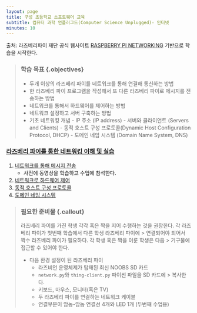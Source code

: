 ```yaml
---
layout: page
title: 구성 초등학교 소프트웨어 교육
subtitle: 컴퓨터 과학 언플러그드(Computer Science Unplugged)- 인터넷
minutes: 10
---
```


출처: 라즈베리파이 재단 공식 웹사이트 [RASPBERRY PI NETWORKING](https://www.raspberrypi.org/learning/networking-lessons/) 기반으로 학습을 시작한다.

> ### 학습 목표 {.objectives}
>
> * 두개 이상의 라즈베리 파이를 네트워크를 통해 연결해 통신하는 방법
> * 한 라즈베리 파이 프로그램을 작성해서 또 다른 라즈베리 파이로 메시지를 전송하는 방법
> * 네트워크를 통해서 하드웨어를 제어하는 방법
> * 네트워크 설정하고 서버 구축하는 방법
> * 기초 네트워킹 개념
>        - IP 주소 (IP address)
>        - 서버와 클라이언트 (Servers and Clients)
>        - 동적 호스트 구성 프로토콜(Dynamic Host Configuration Protocol, DHCP)
 >        - 도메인 네임 시스템 (Domain Name System, DNS)


### [라즈베리 파이를 통한 네트워킹 이해 및 실습](http://statkclee.github.io/python-networking/)
    
1.  [네트워크를 통해 메시지 전송](http://statkclee.github.io/python-networking/01-sending-messages.html)
    - 사전에 동영상을 학습하고 수업에 참석한다.
1.  [네트워크로 하드웨어 제어](http://statkclee.github.io/python-networking/02-controlling-hardware.html)
1.  [동적 호스트 구성 프로토콜](http://statkclee.github.io/python-networking/03-dhcp.html)
1.  [도메인 네임 시스템](http://statkclee.github.io/python-networking/04-dns.html)

> ### 필요한 준비물 {.callout}
> 라즈베리 파이를 가진 학생 각각 혹은 짝을 지어 수행하는 것을 권장한다.
> 각 라즈베리 파이가 첫번째 학습에서 다른 학생 라즈베리 파이에 > 연결되어야 되어서 
> 짝수 라즈베리 파이가 필요하다. 각 학생 혹은 짝을 이룬 학생은 다음 > 기구물에 접근할 수 있어야 한다.
> 
> - 다음 환경 설정이 된 라즈베리 파이
>     - 라즈비언 운영체제가 탑재된 최신 NOOBS SD 카드
>     - `network.py`와 `thing-client.py` 파이썬 파일을 SD 카드에 > 복사한다.
>     - 키보드, 마우스, 모니터(혹은 TV)
>     - 두 라즈베리 파이를 연결하는 네트워크 케이블
>     - 연결부분이 암놈-암놈 연결선 4개와 LED 1개 (두번째 수업용)










